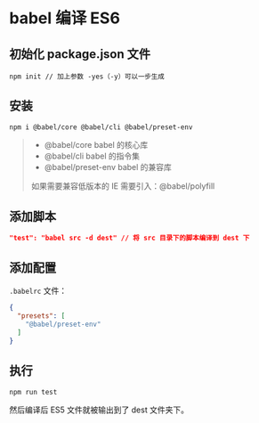 # babel 编译 ES6

## 初始化 package.json 文件

```shell
npm init // 加上参数 -yes（-y）可以一步生成
```

## 安装

```shell
npm i @babel/core @babel/cli @babel/preset-env
```

> - @babel/core babel 的核心库
> - @babel/cli  babel 的指令集
> - @babel/preset-env babel 的兼容库
>
> 如果需要兼容低版本的 IE 需要引入：@babel/polyfill

## 添加脚本

```json
"test": "babel src -d dest" // 将 src 目录下的脚本编译到 dest 下
```

## 添加配置

`.babelrc` 文件：
```json
{
  "presets": [
    "@babel/preset-env"
  ]
}
```

## 执行

```shell
npm run test
```

然后编译后 ES5 文件就被输出到了 dest 文件夹下。